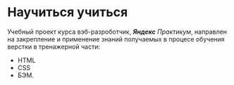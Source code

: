 # Научиться учиться

Учебный проект курса вэб-разроботчик, **_Яндекс_** _Практикум_, направлен на закрепление и применение знаний получаемых в процесе обучения верстки в тренажерной части:

- HTML
- CSS
- БЭМ.
